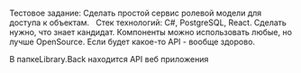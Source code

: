 Тестовое задание:
Сделать простой сервис ролевой модели для доступа к объектам.
 
Стек технологий: C#, PostgreSQL, React.
Сделать нужно, что знает кандидат.
Компоненты можно использовать любые, но лучше OpenSource.
Если будет какое-то API - вообще здорово.

В папкеLibrary.Back находится API веб приложения
